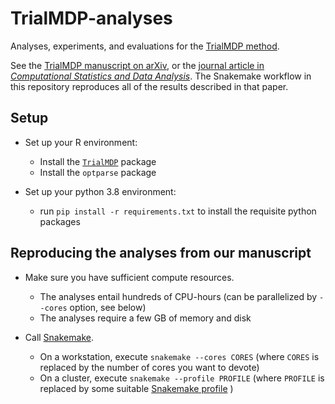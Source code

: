 # TrialMDP-analyses
Analyses, experiments, and evaluations for the [TrialMDP method](https://github.com/dpmerrell/TrialMDP).

See the [TrialMDP manuscript on arXiv](https://arxiv.org/abs/2109.14642), or the [journal article in _Computational Statistics and Data Analysis_](https://doi.org/10.1016/j.csda.2022.107599).
The Snakemake workflow in this repository reproduces all of the results described in that paper.

## Setup

* Set up your R environment:
    - Install the [`TrialMDP`](https://github.com/dpmerrell/TrialMDP) package
    - Install the `optparse` package

* Set up your python 3.8 environment: 
    - run `pip install -r requirements.txt` to install the requisite python packages

## Reproducing the analyses from our manuscript

* Make sure you have sufficient compute resources.
    - The analyses entail hundreds of CPU-hours (can be parallelized by `--cores` option, see below)
    - The analyses require a few GB of memory and disk

* Call [Snakemake](https://snakemake.readthedocs.io/en/v5.1.4/index.html). 
    - On a workstation, execute `snakemake --cores CORES` (where `CORES` is replaced by the number of cores you want to devote)
    - On a cluster, execute `snakemake --profile PROFILE` (where `PROFILE` is replaced by some suitable [Snakemake profile](https://snakemake.readthedocs.io/en/v5.1.4/executable.html#profiles) )
    
